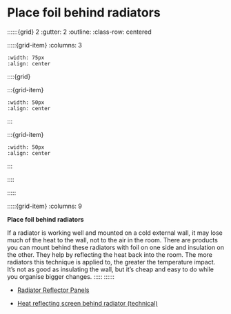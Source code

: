 # Place foil behind radiators
 
::::::{grid} 2
:gutter: 2
:outline: 
:class-row: centered

:::::{grid-item}
:columns: 3
```{image} /images/card-game/step-icons/step_3.svg
:width: 75px
:align: center
```


::::{grid}

:::{grid-item}

```{image} /images/card-game/carbon-icons/carbon_1.svg
:width: 50px
:align: center
```
:::

:::{grid-item}
```{image} /images/card-game/cost-icons/cost_1.svg
:width: 50px
:align: center
```
:::

::::

:::::

:::::{grid-item}
:columns: 9

**Place foil behind radiators**

If a radiator is working well and mounted on a cold external wall, it may lose much of the heat to the wall, not to the air in the room. There are products you can mount behind these radiators with foil on one side and insulation on the other. They help by reflecting the heat back into the room. The more radiators this technique is applied to, the greater the temperature impact. It’s not as good as insulating the wall, but it’s cheap and easy to do while you organise bigger changes.
:::::
::::::
- [Radiator Reflector Panels](https://heatkeeper.co.uk/products/heatkeeper-radiator-reflector-panels)

- [Heat reflecting screen behind radiator (technical)](https://iwarm-en.techinfus.com/radiatory/teplovoj-ekran.html#:~:text=By%20installing%20the%20foil%20behind%20the%20radiator%2C%20near,insulating%20layer%20must%20be%20at%20least%205%20mm.)
